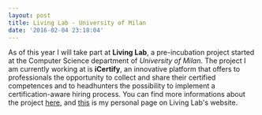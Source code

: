 ```yaml
---
layout: post
title: Living Lab - University of Milan
date: '2016-02-04 23:18:04'
---
```


As of this year I will take part at **Living Lab**, a pre-incubation project started at the Computer Science department of *University of Milan*.
The project I am currently working at is **iCertify**, an innovative platform that offers to professionals the opportunity to collect and share their certified competences and to headhunters the possibility to implement a certification-aware hiring process.
You can find more informations about the project [here](http://livinglab.di.unimi.it/project/icertify/), and [this](http://livinglab.di.unimi.it/staff/patrizio-tufarolo/) is my personal page on Living Lab's website.